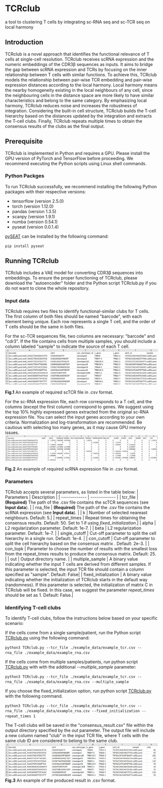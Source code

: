 # TCRclub
a tool to clustering T cells by integrating sc-RNA seq and sc-TCR seq on local harmony

## Introduction
TCRclub is a novel approach that identifies the functional relevance of T cells at single-cell resolution. TCRclub receives scRNA expression and the numeric embeddings of the CDR3β sequences as inputs. It aims to bridge the gap between scRNA expression and TCRs by focusing on the inner relationship between T cells with similar functions. To achieve this, TCRclub models the relationship between pair-wise TCR embedding and pair-wise expression distances according to the local harmony. Local harmony means the nearby homogeneity existing in the local neighbours of any cell, since the neighbouring cells in the distance space are more likely to have similar characteristics and belong to the same category. By emphasizing local harmony, TCRclub reduces noise and increases the robustness of integration. Considering the built-in cell structure, TCRclub builds the T-cell hierarchy based on the distances updated by the integration and extracts the T-cell clubs. Finally, TCRclub repeats multiple times to obtain the consensus results of the clubs as the final output. 

## Prerequisite
TCRclub is implemented in Python and requires a GPU. Please install the GPU version of PyTorch and TensorFlow before proceeding. We recommend executing the Python scripts using Linux shell commands.

### Python Packges
To run TCRclub successfully, we recommend installing the following Python packages with their respective versions:

* tensorflow (version 2.5.0)
* torch (version 1.12.0)
* pandas (version 1.3.5)
* scanpy (version 1.9.1)
* numba (version 0.54.1)
* pyseat (version 0.0.1.4)

[pySEAT](https://github.com/deepomicslab/SEAT) can be installed by the following command:

`pip install pyseat`

## Running TCRclub
TCRclub includes a VAE model for converting CDR3β sequences into embeddings. To ensure the proper functioning of TCRclub, please download the "autoencoder" folder and the Python script TCRclub.py if you do not want to clone the whole repository.

### Input data
TCRclub requires two files to identify functional-similar clubs for T cells. The first column of both files should be named "barcode", with each element being unique. Each row represents a single T cell, and the order of T cells should be the same in both files.

For the sc-TCR sequences file, two columns are necessary: "barcode" and "cdr3". If the file contains cells from multiple samples, you should include a column labeled "sample" to indicate the source of each T cell.
![Image text](https://github.com/deepomicslab/TCRclub/blob/e48f9a7903811dd043a2e26f4402704a68c69bb1/img/required_tcr_file.png)

**Fig.1** An example of required scTCR file in .csv format.

For the sc-RNA expression file, each row corresponds to a T cell, and the columns (except the first column) correspond to genes. We suggest using the top 10% highly expressed genes extracted from the original sc-RNA expression file. You can select the input genes according to your own criteria. Normalization and log-transformation are recommended. Be cautious with selecting too many genes, as it may cause GPU memory issues.
![Image text](https://github.com/deepomicslab/TCRclub/blob/e48f9a7903811dd043a2e26f4402704a68c69bb1/img/required_rna_file.png)

**Fig.2** An example of required scRNA expression file in .csv format.

### Parameters
TCRclub accepts several parameters, as listed in the table below:
| Parameters  | Description |
| ------------- | ------------- |
| tcr_file | **(Required)** The path of the .csv file contains the scTCR sequences (see **Input data**). |
| rna_file | **(Required)** The path of the .csv file contains the scRNA expression (see **Input data**). |
| k | Number of selected neareast neighbours. Default: 5.|
| repeat_times  | Repeat times for obtaining the consensus results. Default: 50. Set to 1 if using *fixed_initialization*.|
| alpha  | L2 regularization parameter. Default: 1e-7. |
| beta  | L2 regularization parameter. Default: 1e-7. |
| single_cutoff  | Cut-off parameter to split the cell hierarchy in a single run. Default: 1e-4. |
| con_cutoff  | Cut-off parameter to split the cell hierarchy based on the consensus matrix . Default: 2e-3. |
| con_topk  | Parameter to choose the number of results with the smallest loss from the repeat_times results to produce the consensus matrix. Default: 25. |
| out | Output directory name. |
| multiple_sample  | A binary value indicating whether the input T cells are derived from different samples. If this parameter is selected, the input TCR file should contain a column specified as "sample". Default: False|
| fixed_initialization | A binary value indicating whether the initialization of TCRclub starts in the default way (randomness). If this parameter is selected, the initialization of matrix C in TCRclub will be fixed. In this case, we suggest the parameter *repeat_times* should be set as 1. Default: False.|

### Identifying T-cell clubs
To identify T-cell clubs, follow the instructions below based on your specific scenario:

If the cells come from a single sample/patient, run the Python script [TCRclub.py](TCRclub.py) using the following command:

`python3 TCRclub.py --tcr_file ./example_data/example_tcr.csv --rna_file ./example_data/example_rna.csv`

If the cells come from multiple samples/patients, run python script [TCRclub.py](TCRclub.py) with with the additional *--multiple_sample* parameter:

`python3 TCRclub.py --tcr_file ./example_data/example_tcr.csv --rna_file ./example_data/example_rna.csv --multiple_sample`

If you choose the fixed_initialization option, run python script [TCRclub.py](TCRclub.py) with the following command.

`python3 TCRclub.py --tcr_file ./example_data/example_tcr.csv --rna_file ./example_data/example_rna.csv --fixed_initialization --repeat_times 1`

The T-cell clubs will be saved in the "consensus_result.csv" file within the output directory specified by the *out* parameter. The output file will include a new column named "club" in the input TCR file, where T cells with the same club ID are considered to belong to the same club.
![Image text](https://github.com/deepomicslab/TCRclub/blob/e48f9a7903811dd043a2e26f4402704a68c69bb1/img/example_result_file.png)
**Fig.3** An example of the produced result in .csv format.

